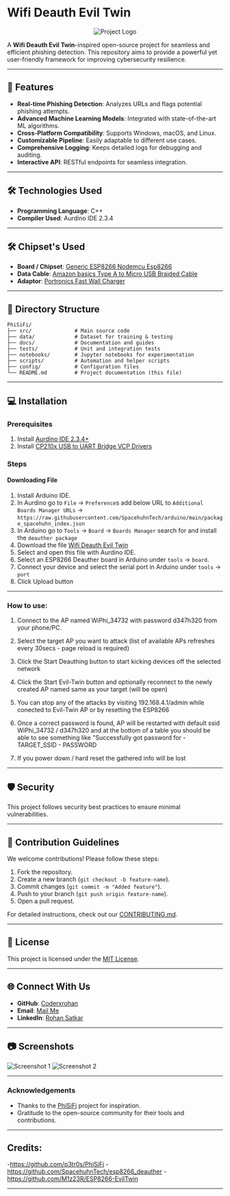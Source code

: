 # Wifi Deauth Evil Twin

<div align="center">
    <img src="[https://github.com/Coderxrohan/Wifi-Deauth-Evil-Twin/blob/main/Generic%20ESP8266%20Nodemcu%20Esp8266.png](https://giphy.com/gifs/wifi-loadingicon-nobleradon-MaXOUjkV73aO4)" alt="Project Logo">
</div>


A **Wifi Deauth Evil Twin**-inspired open-source project for seamless and efficient phishing detection. This repository aims to provide a powerful yet user-friendly framework for improving cybersecurity resilience.

---

## 🚀 Features

- **Real-time Phishing Detection**: Analyzes URLs and flags potential phishing attempts.
- **Advanced Machine Learning Models**: Integrated with state-of-the-art ML algorithms.
- **Cross-Platform Compatibility**: Supports Windows, macOS, and Linux.
- **Customizable Pipeline**: Easily adaptable to different use cases.
- **Comprehensive Logging**: Keeps detailed logs for debugging and auditing.
- **Interactive API**: RESTful endpoints for seamless integration.

---

## 🛠️ Technologies Used

- **Programming Language**: C++
- **Compiler Used**: Aurdino IDE 2.3.4
  

---

## 🛠️ Chipset's Used

- **Board / Chipset**: [Generic ESP8266 Nodemcu Esp8266](https://amzn.in/d/dZRqXoX)
- **Data Cable**: [Amazon basics Type A to Micro USB Braided Cable](https://amzn.in/d/gYF2WOa)
- **Adaptor**: [Portronics Fast Wall Charger](https://amzn.in/d/jdseyjr)
---

## 📂 Directory Structure

```
PhiSiFi/
├── src/              # Main source code
├── data/             # Dataset for training & testing
├── docs/             # Documentation and guides
├── tests/            # Unit and integration tests
├── notebooks/        # Jupyter notebooks for experimentation
├── scripts/          # Automation and helper scripts
├── config/           # Configuration files
└── README.md         # Project documentation (this file)
```

---

## 💻 Installation

### Prerequisites

1. Install [Aurdino IDE 2.3.4+ ](https://www.arduino.cc/en/software)
2. Install [CP210x USB to UART Bridge VCP Drivers](https://www.silabs.com/developer-tools/usb-to-uart-bridge-vcp-drivers?tab=downloads)

### Steps
#### Downloading File
1) Install Arduino IDE.
2) In Aurdino go to ```File``` -> ```Preference```s add below URL to ```Additional Boards Manager URLs``` -> ```https://raw.githubusercontent.com/SpacehuhnTech/arduino/main/package_spacehuhn_index.json```
3) In Arduino go to ```Tools```  -> ```Board``` -> ```Boards Manager``` search for and install the ```deauther package```
4) Download the file [Wifi Deauth Evil Twin](https://github.com/Coderxrohan/Wifi-Deauth-Evil-Twin/blob/main/ESP8266_Wifi_Deauth_Evil_Twin.ino)
5) Select and open this file with Aurdino IDE.
6) Select an ESP8266 Deauther board in Arduino under ```tools``` -> ```board```.
7) Connect your device and select the serial port in Arduino under ```tools``` -> ```port```
8) Click Upload button

---
### How to use:
1) Connect to the AP named WiPhi_34732 with password d347h320 from your phone/PC.
   
2) Select the target AP you want to attack (list of available APs refreshes every 30secs - page reload is required)
   
4) Click the Start Deauthing button to start kicking devices off the selected network
   
6) Click the Start Evil-Twin button and optionally reconnect to the newly created AP named same as your target (will be open)
   
7) You can stop any of the attacks by visiting 192.168.4.1/admin while conected to Evil-Twin AP or by resetting the ESP8266
   
9) Once a correct password is found, AP will be restarted with default ssid WiPhi_34732 / d347h320 and at the bottom of a table you should be able to see something like "Successfully got password for - TARGET_SSID - PASSWORD
    
11) If you power down / hard reset the gathered info will be lost

---

## 🛡️ Security

This project follows security best practices to ensure minimal vulnerabilities.

---

## 🤝 Contribution Guidelines

We welcome contributions! Please follow these steps:

1. Fork the repository.
2. Create a new branch (`git checkout -b feature-name`).
3. Commit changes (`git commit -m "Added feature"`).
4. Push to your branch (`git push origin feature-name`).
5. Open a pull request.

For detailed instructions, check out our [CONTRIBUTING.md](docs/CONTRIBUTING.md).

---

## 📄 License

This project is licensed under the [MIT License](LICENSE).

---

## 🌐 Connect With Us

- **GitHub**: [Coderxrohan](https://github.com/YourUsername)
- **Email**: [Mail Me](coderxrohan@gmail.com)
- **LinkedIn**: [Rohan Satkar](https://www.linkedin.com/in/rohansatkar)

---

## 📷 Screenshots

![Screenshot 1](https://via.placeholder.com/800x400?text=Screenshot+1)
![Screenshot 2](https://via.placeholder.com/800x400?text=Screenshot+2)

---

### Acknowledgements

- Thanks to the [PhiSiFi](https://github.com/p3tr0s/PhiSiFi) project for inspiration.
- Gratitude to the open-source community for their tools and contributions.

---
## Credits:

-https://github.com/p3tr0s/PhiSiFi
-https://github.com/SpacehuhnTech/esp8266_deauther
-https://github.com/M1z23R/ESP8266-EvilTwin

---
